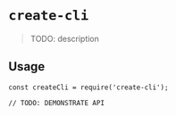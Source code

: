 # `create-cli`

> TODO: description

## Usage

```
const createCli = require('create-cli');

// TODO: DEMONSTRATE API
```
